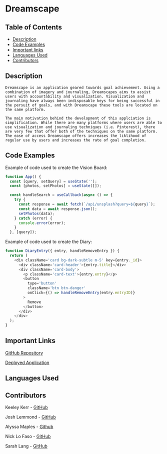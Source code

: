 # Dreamscape
## Table of Contents

* [Description](#description)
* [Code Examples](#code-examples)
* [Important links](#important-links)
* [Languages Used](#languages-used)
* [Contributors](#contributers)

## Description

    Dreamscape is an application geared towards goal achievement. Using a combination of imagery and journaling, Dreamscapes aims to assist users with accountability and visualization. Visualization and journaling have always been indisposable keys for being successful in the persuit of goals, and with Dreamscape these tools are located on the same platform. 

    The main motivation behind the development of this applciation is simplification. While there are many platforms where users are able to use visualization and journaling techniques (i.e. Pinterest), there are very few that offer both of the techniques on the same platform. The ease of access Dreamscape offers increases the liklihood of regular use by users and increases the rate of goal completion. 

## Code Examples

Example of code used to create the Vision Board:

```js
function App() {
  const [query, setQuery] = useState('');
  const [photos, setPhotos] = useState([]);

  const handleSearch = useCallback(async () => {
    try {
      const response = await fetch(`/api/unsplash?query=${query}`);
      const data = await response.json();
      setPhotos(data);
    } catch (error) {
      console.error(error);
    }
  }, [query]);
```

Example of code used to create the Diary:
```js
function DiaryEntry({ entry, handleRemoveEntry }) {
  return (
    <div className='card bg-dark-subtle m-5' key={entry._id}>
      <div className='card-header'>{entry.title}</div>
      <div className='card-body'>
        <p className='card-text'>{entry.entry}</p>
        <button
          type='button'
          className='btn btn-danger'
          onClick={() => handleRemoveEntry(entry.entryID)}
        >
          Remove
        </button>
      </div>
    </div>
  );
}
```

## Important Links
[GitHub Repository](https://github.com/keekerr/Dreamscape)

[Deployed Application](http://dreamscape-vision-board.herokuapp.com/visionboard)

## Languages Used


## Contributors

Keeley Kerr - [GitHub](https://github.com/keekerr)

Josh Lemmond - [GitHub](https://github.com/Joshvuh)

Alyssa Maples - [Github](https://github.com/armaples)

Nick Lo Faso - [GitHub](https://github.com/n-lofaso)

Sarah Lang - [GitHub](https://github.com/sarahlang9800)

